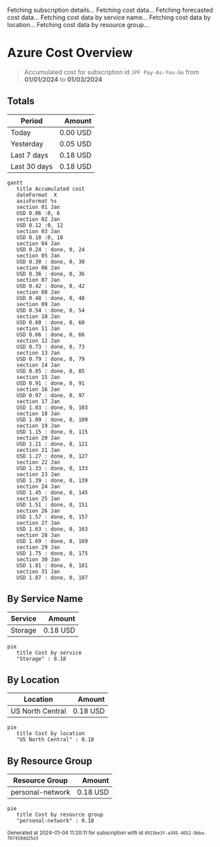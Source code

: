 Fetching subscription details...
Fetching cost data...
Fetching forecasted cost data...
Fetching cost data by service name...
Fetching cost data by location...
Fetching cost data by resource group...
# Azure Cost Overview

> Accumulated cost for subscription id `JPF Pay-As-You-Go` from **01/01/2024** to **01/03/2024**

## Totals

|Period|Amount|
|---|---:|
|Today|0.00 USD|
|Yesterday|0.05 USD|
|Last 7 days|0.18 USD|
|Last 30 days|0.18 USD|

```mermaid
gantt
   title Accumulated cost
   dateFormat  X
   axisFormat %s
   section 01 Jan
   USD 0.06 :0, 6
   section 02 Jan
   USD 0.12 :0, 12
   section 03 Jan
   USD 0.18 :0, 18
   section 04 Jan
   USD 0.24 : done, 0, 24
   section 05 Jan
   USD 0.30 : done, 0, 30
   section 06 Jan
   USD 0.36 : done, 0, 36
   section 07 Jan
   USD 0.42 : done, 0, 42
   section 08 Jan
   USD 0.48 : done, 0, 48
   section 09 Jan
   USD 0.54 : done, 0, 54
   section 10 Jan
   USD 0.60 : done, 0, 60
   section 11 Jan
   USD 0.66 : done, 0, 66
   section 12 Jan
   USD 0.73 : done, 0, 73
   section 13 Jan
   USD 0.79 : done, 0, 79
   section 14 Jan
   USD 0.85 : done, 0, 85
   section 15 Jan
   USD 0.91 : done, 0, 91
   section 16 Jan
   USD 0.97 : done, 0, 97
   section 17 Jan
   USD 1.03 : done, 0, 103
   section 18 Jan
   USD 1.09 : done, 0, 109
   section 19 Jan
   USD 1.15 : done, 0, 115
   section 20 Jan
   USD 1.21 : done, 0, 121
   section 21 Jan
   USD 1.27 : done, 0, 127
   section 22 Jan
   USD 1.33 : done, 0, 133
   section 23 Jan
   USD 1.39 : done, 0, 139
   section 24 Jan
   USD 1.45 : done, 0, 145
   section 25 Jan
   USD 1.51 : done, 0, 151
   section 26 Jan
   USD 1.57 : done, 0, 157
   section 27 Jan
   USD 1.63 : done, 0, 163
   section 28 Jan
   USD 1.69 : done, 0, 169
   section 29 Jan
   USD 1.75 : done, 0, 175
   section 30 Jan
   USD 1.81 : done, 0, 181
   section 31 Jan
   USD 1.87 : done, 0, 187
```

## By Service Name

|Service|Amount|
|---|---:|
|Storage|0.18 USD|

```mermaid
pie
   title Cost by service
   "Storage" : 0.18
```

## By Location

|Location|Amount|
|---|---:|
|US North Central|0.18 USD|

```mermaid
pie
   title Cost by location
   "US North Central" : 0.18
```

## By Resource Group

|Resource Group|Amount|
|---|---:|
|personal-network|0.18 USD|

```mermaid
pie
   title Cost by resource group
   "personal-network" : 0.18
```

<sup>Generated at 2024-01-04 11:20:11 for subscription with id `4913be3f-a345-4652-9bba-767418dd25e3`</sup>
